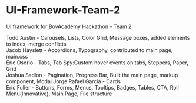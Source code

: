 # UI-Framework-Team-2
UI framework for BovAcademy Hackathon - Team 2

Todd Austin - Carousels, Lists, Color Grid, Message boxes, added elements to index, merge conflicts    
Jacob Hayslett - Accordions, Typography, contributed to main page, main.css  
Eric Osorio - Tabs, Tab Spy:Custom hover events on tabs, Steppers, Paper, Grid  
Joshua Sadlon - Pagination, Progress Bar, Built the main page, markup component, Modal 
Jorge Rafael Garcia - Cards  
Eric Fuller - Buttons, Forms, Menus, Tooltips, Badges, Tables, CTA, Roll Menu(Innovative), Main Page, File structure  
